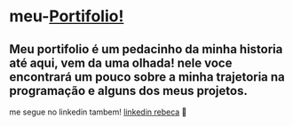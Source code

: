 # meu-[Portifolio!](https://rebecasguerri.github.io/meu-portifolio/)
Meu portifolio é um pedacinho da minha historia até aqui, vem da uma olhada!
nele voce encontrará um pouco sobre a minha trajetoria na programação e alguns dos meus projetos.
--
me segue no linkedin tambem!
[linkedin rebeca](https://www.linkedin.com/in/rebeca-freitas-/) 💟


